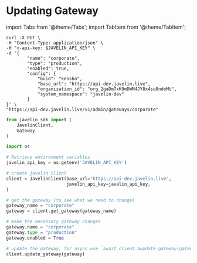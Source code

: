 # Updating Gateway
import Tabs from '@theme/Tabs';
import TabItem from '@theme/TabItem';

<Tabs>
<TabItem value="shell" label="Using the API:">

```shell
curl -X PUT \
-H "Content-Type: application/json" \
-H "x-api-key: $JAVELIN_API_KEY" \
-d '{
        "name": "corporate",
        "type": "production",
        "enabled": true,
        "config": {
            "buid": "kensho",
            "base_url": "https://api-dev.javelin.live",
            "organization_id": "org_2gaDm7xK9mDWM4JY8x4so8ndoMt",
            "system_namespace": "javelin-dev"
        }
}' \
"https://api-dev.javelin.live/v1/admin/gateways/corporate"

```

</TabItem>

<TabItem value="py" label="In Python:">

```py
from javelin_sdk import (
    JavelinClient,
    Gateway
)

import os

# Retrieve environment variables
javelin_api_key = os.getenv('JAVELIN_API_KEY')

# create javelin client
client = JavelinClient(base_url="https://api-dev.javelin.live",
                       javelin_api_key=javelin_api_key,
) 

# get the gateway (to see what we need to change)
gateway_name = "corporate"
gateway = client.get_gateway(gateway_name)

# make the necessary gateway changes
gateway.name = "corporate"
gateway.type = "production"
gateway.enabled = True

# update the gateway, for async use `await client.aupdate_gateway(gateway)`
client.update_gateway(gateway)

```

</TabItem>

</Tabs>
